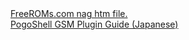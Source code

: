 <html>
<body>
<a href="freeroms.htm">FreeROMs.com nag htm file.</a><br />
<a href="PS2GSM-Manual/PogoShell2用GSMWavePlayerPlugin ps2gsm.html">PogoShell GSM Plugin Guide (Japanese)</a><br />
</body>
</html>